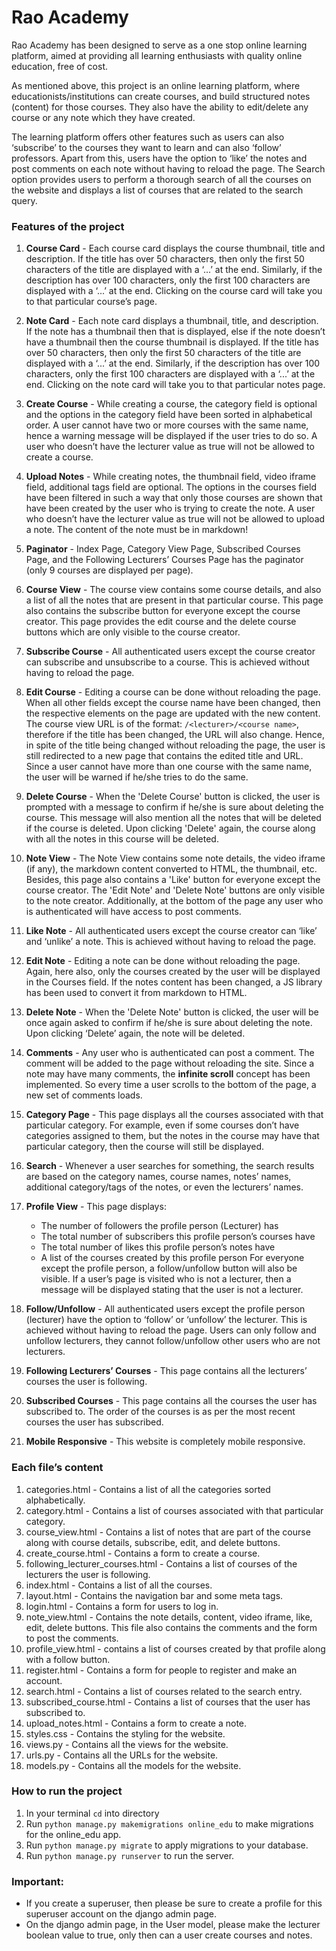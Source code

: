 # Rao Academy

Rao Academy has been designed to serve as a one stop online learning platform, aimed at providing all learning enthusiasts with quality online education, free of cost. 

As mentioned above, this project is an online learning platform, where educationists/institutions can create courses, and build structured notes (content) for those courses. They also have the ability to edit/delete any course or any note which they have created. 

The learning platform offers other features such as users can also ‘subscribe’ to the courses they want to learn and can also ‘follow’ professors. Apart from this, users have the option to  ‘like’ the notes and post comments on each note without having to reload the page. The Search option provides users to perform a thorough search of all the courses on the website and displays a list of courses that are related to the search query.


### Features of the project

1. **Course Card** - Each course card displays the course thumbnail, title and description. If the title has over 50 characters, then only the first 50 characters of the title are displayed with a ‘...’ at the end. Similarly, if the description has over 100 characters, only the first 100 characters are displayed with a ‘...’ at the end. Clicking on the course card will take you to that particular course’s page.

2. **Note Card** -  Each note card displays a thumbnail, title, and description. If the note has a thumbnail then that is displayed, else if the note doesn’t have a thumbnail then the course thumbnail is displayed. If the title has over 50 characters, then only the first 50 characters of the title are displayed with a ‘...’ at the end. Similarly, if the description has over 100 characters, only the first 100 characters are displayed with a ‘...’ at the end. Clicking on the note card will take you to that particular notes page. 

3. **Create Course** - While creating a course, the category field is optional and the options in the category field have been sorted in alphabetical order. A user cannot have two or more courses with the same name, hence a warning message will be displayed if the user tries to do so. A user who doesn’t have the lecturer value as true will not be allowed to create a course.

4. **Upload Notes** - While creating notes, the thumbnail field, video iframe field, additional tags field are optional. The options in the courses field have been filtered in such a way that only those courses are shown that have been created by the user who is trying to create the note. A user who doesn’t have the lecturer value as true will not be allowed to upload a note. The content of the note must be in markdown!

5. **Paginator** - Index Page, Category View Page, Subscribed Courses Page, and the Following Lecturers’ Courses Page has the paginator (only 9 courses are displayed per page).

6. **Course View** - The course view contains some course details, and also a list of all the notes that are present in that particular course. This page also contains the subscribe button for everyone except the course creator. This page provides the edit course and the delete course buttons which are only visible to the course creator. 

7. **Subscribe Course** - All authenticated users except the course creator can subscribe and unsubscribe to a course. This is achieved without having to reload the page.

8. **Edit Course** - Editing a course can be done without reloading the page. When all other fields except the course name have been changed, then the respective elements on the page are updated with the new content. The course view URL is of the format:  ```/<lecturer>/<course name>```, therefore if the title has been changed, the URL will also change. Hence, in spite of the title being changed without reloading the page, the user is still redirected to a new page that contains the edited title and URL. Since a user cannot have more than one course with the same name, the user will be warned if he/she tries to do the same.

9. **Delete Course** - When the 'Delete Course' button is clicked, the user is prompted with a message to confirm if he/she is sure about deleting the course. This message will also mention all the notes that will be deleted if the course is deleted. Upon clicking 'Delete' again, the course along with all the notes in this course will be deleted.

10. **Note View** - The Note View contains some note details, the video iframe (if any), the markdown content converted to HTML, the thumbnail, etc. Besides, this page also contains a 'Like' button for everyone except the course creator. The 'Edit Note' and 'Delete Note' buttons are only visible to the note creator. Additionally, at the bottom of the page any user who is authenticated will have access to post comments. 

11. **Like Note** - All authenticated users except the course creator can ‘like’ and ‘unlike’ a note. This is achieved without having to reload the page.

12. **Edit Note** - Editing a note can be done without reloading the page. Again, here also, only the courses created by the user will be displayed in the Courses field. If the notes content has been changed, a JS library has been used to convert it from markdown to HTML.

13. **Delete Note** - When the 'Delete Note' button is clicked, the user will be once again asked to confirm if he/she is sure about deleting the note. Upon clicking ‘Delete’ again, the note will be deleted.

14. **Comments** - Any user who is authenticated can post a comment. The comment will be added to the page without reloading the site. Since a note may have many comments, the **infinite scroll** concept has been implemented. So every time a user scrolls to the bottom of the page, a new set of comments loads.

15. **Category Page** - This page displays all the courses associated with that particular category. For example, even if some courses don’t have categories assigned to them, but the notes in the course may have that particular category, then the course will still be displayed.

16. **Search** - Whenever a user searches for something, the search results are based on the category names, course names, notes’ names, additional category/tags of the notes, or even the lecturers’ names.

17. **Profile View** - This page displays:
    - The number of followers the profile person (Lecturer) has
    - The total number of subscribers this profile person’s courses have
    - The total number of likes this profile person’s notes have
    - A list of the courses created by this profile person
    For everyone except the profile person, a follow/unfollow button will also be visible. If a user’s page is visited who is not a lecturer, then a message will be displayed stating that the user is not a lecturer.

18. **Follow/Unfollow** - All authenticated users except the profile person (lecturer) have the option to ‘follow’ or ‘unfollow’ the lecturer. This is achieved without having to reload the page. Users can only follow and unfollow lecturers, they cannot follow/unfollow other users who are not lecturers.

19. **Following Lecturers’ Courses** - This page contains all the lecturers’ courses the user is following.

20. **Subscribed Courses** - This page contains all the courses the user has subscribed to. The order of the courses is as per the most recent courses the user has subscribed.

21. **Mobile Responsive** - This website is completely mobile responsive.


### Each file’s content

1. categories.html - Contains a list of all the categories sorted alphabetically.
2. category.html -  Contains a list of courses associated with that particular category.
3. course_view.html - Contains a list of notes that are part of the course along with course details, subscribe, edit, and delete buttons.
4. create_course.html - Contains a form to create a course.
5. following_lecturer_courses.html - Contains a list of courses of the lecturers the user is following.
6. index.html - Contains a list of all the courses.
7. layout.html - Contains the navigation bar and some meta tags.
8. login.html - Contains a form for users to log in.
9. note_view.html - Contains the note details, content, video iframe, like, edit, delete buttons. This file also contains the comments and the form to post the comments.
10. profile_view.html - contains a list of courses created by that profile along with a follow button.
11. register.html - Contains a form for people to register and make an account.
12. search.html - Contains a list of courses related to the search entry.
13. subscribed_course.html - Contains a list of courses that the user has subscribed to.
14. upload_notes.html - Contains a form to create a note.
15. styles.css - Contains the styling for the website.
16. views.py - Contains all the views for the website.
17. urls.py - Contains all the URLs for the website.
18. models.py - Contains all the models for the website.


### How to run the project

1. In your terminal ```cd``` into directory
2. Run ```python manage.py makemigrations online_edu``` to make migrations for the online_edu app.
3. Run ```python manage.py migrate``` to apply migrations to your database.
4. Run ```python manage.py runserver``` to run the server.

### Important: 
- If you create a superuser, then please be sure to create a profile for this superuser account on the django admin page.
- On the django admin page, in the User model, please make the lecturer boolean value to true, only then can a user create courses and notes.


